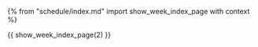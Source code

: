 {% from "schedule/index.md" import show_week_index_page with context %}

{{ show_week_index_page(2) }}
